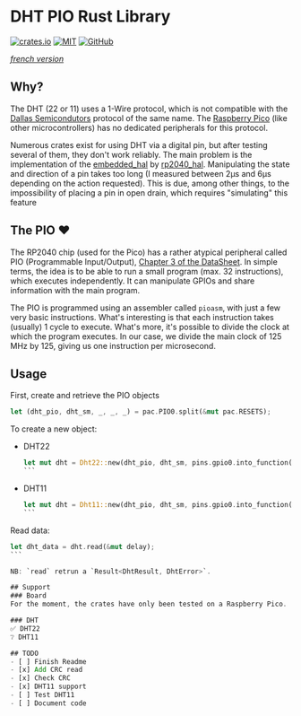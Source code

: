 # DHT PIO Rust Library
[![crates.io](https://img.shields.io/crates/v/dht-pio)](https://crates.io/crates/dht-pio) [![MIT](https://img.shields.io/github/license/jnthbdn/rs-dht-pio)](https://opensource.org/licenses/MIT) [![GitHub](https://img.shields.io/badge/github-%23121011.svg?style=for-the-badge&logo=github&logoColor=white)](https://github.com/jnthbdn/rs-dht-pio)

_[french version](readme_fr.md)_

## Why?
The DHT (22 or 11) uses a 1-Wire protocol, which is not compatible with the [Dallas Semicondutors](https://en.wikipedia.org/wiki/1-Wire) protocol of the same name. The [Raspberry Pico](https://www.raspberrypi.com/products/raspberry-pi-pico/) (like other microcontrollers) has no dedicated peripherals for this protocol. 

Numerous crates exist for using DHT via a digital pin, but after testing several of them, they don't work reliably. The main problem is the implementation of the [embedded_hal](https://crates.io/crates/embedded-hal) by [rp2040_hal](https://crates.io/crates/rp2040-hal). Manipulating the state and direction of a pin takes too long (I measured between 2µs and 6µs depending on the action requested). This is due, among other things, to the impossibility of placing a pin in open drain, which requires "simulating" this feature

## The PIO ❤️
The RP2040 chip (used for the Pico) has a rather atypical peripheral called PIO (Programmable Input/Output), [Chapter 3 of the DataSheet](https://datasheets.raspberrypi.com/rp2040/rp2040-datasheet.pdf). In simple terms, the idea is to be able to run a small program (max. 32 instructions), which executes independently. It can manipulate GPIOs and share information with the main program.

The PIO is programmed using an assembler called `pioasm`, with just a few very basic instructions. What's interesting is that each instruction takes (usually) 1 cycle to execute. What's more, it's possible to divide the clock at which the program executes. In our case, we divide the main clock of 125 MHz by 125, giving us one instruction per microsecond.

## Usage
First, create and retrieve the PIO objects
```rust
let (dht_pio, dht_sm, _, _, _) = pac.PIO0.split(&mut pac.RESETS);
```
To create a new object:
- DHT22  
  ````rust
  let mut dht = Dht22::new(dht_pio, dht_sm, pins.gpio0.into_function());
  ```
- DHT11
  ````rust
  let mut dht = Dht11::new(dht_pio, dht_sm, pins.gpio0.into_function());
  ```

Read data:
````rust
let dht_data = dht.read(&mut delay);
```

NB: `read` retrun a `Result<DhtResult, DhtError>`.

## Support
### Board
For the moment, the crates have only been tested on a Raspberry Pico.

### DHT
✅ DHT22  
❔ DHT11

## TODO
- [ ] Finish Readme
- [x] Add CRC read
- [x] Check CRC
- [x] DHT11 support
- [ ] Test DHT11
- [ ] Document code